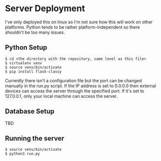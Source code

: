 # Server Deployment

I've only deployed this on linux so I'm not sure how this will work on other platforms. Python tends to be rather platform-independent so there shouldn't be too many issues.

## Python Setup
```
$ cd <the directory with the repository, same level as this file>
$ virtualenv venv
$ source venv/bin/activate
$ pip install flask-classy
```
Currently there isn't a configuration file but the port can be changed manually in the run.py script. If the IP address is set to 0.0.0.0 then external devices can access the server through the specified port. If it's set to 127.0.0.1, only your local machine can access the server.

## Database Setup
TBD

## Running the server
```
$ source venv/bin/activate
$ python3 run.py
```